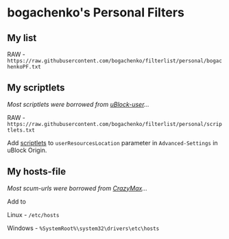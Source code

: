 # bogachenko's Personal Filters

## My list
RAW - `https://raw.githubusercontent.com/bogachenko/filterlist/personal/bogachenkoPF.txt`

## My scriptlets
_Most scriptlets were borrowed from [uBlock-user](https://github.com/uBlock-user)..._

RAW - `https://raw.githubusercontent.com/bogachenko/filterlist/personal/scriptlets.txt`

Add [scriptlets](https://raw.githubusercontent.com/bogachenko/filterlist/personal/scriptlets.txt) to `userResourcesLocation` parameter in `Advanced-Settings` in uBlock Origin.

## My hosts-file
_Most scum-urls were borrowed from [CrazyMax](https://github.com/crazy-max)..._

Add to

Linux - `/etc/hosts`

Windows - `%SystemRoot%\system32\drivers\etc\hosts`